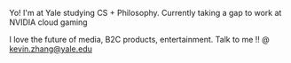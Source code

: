 Yo! I'm at Yale studying CS + Philosophy. 
Currently taking a gap to work at NVIDIA cloud gaming

I love the future of media, B2C products, entertainment. Talk to me !! 
@ kevin.zhang@yale.edu 
